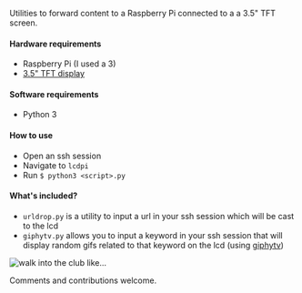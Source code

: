Utilities to forward content to a Raspberry Pi connected to a a 3.5" TFT screen.

#### Hardware requirements

- Raspberry Pi (I used a 3)
- [3.5" TFT display](https://wiki.dfrobot.com/3.5_inches_TFT_Touchscreen_for_Raspberry_Pi_SKU__DFR0428)

#### Software requirements

- Python 3

#### How to use

- Open an ssh session
- Navigate to `lcdpi`
- Run `$ python3 <script>.py`

#### What's included?

- `urldrop.py` is a utility to input a url in your ssh session which will be cast to the lcd
- `giphytv.py` allows you to input a keyword in your ssh session that will display random gifs related to that keyword on the lcd (using [giphytv](http://tv.giphy.com/work%20remote))

![walk into the club like...](https://media.giphy.com/media/ZdU3bTTc1WWStZM5lm/giphy.gif)

Comments and contributions welcome.

